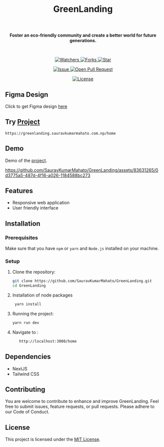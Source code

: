 # <p align="center">GreenLanding</p>

<br/>
<p align="center">
    <strong>Foster an eco-friendly community and create a better world for future generations.</strong>
</p>
<br/>

<p align="center">
    <p align="center">
        <a href="https://github.com/SauravKumarMahato/GreenLanding" target="blank">
            <img src="https://img.shields.io/github/watchers/SauravKumarMahato/GreenLanding?style=for-the-badge&logo=appveyor" alt="Watchers"/>
        </a>
        <a href="https://github.com/SauravKumarMahato/GreenLanding/fork" target="blank">
            <img src="https://img.shields.io/github/forks/SauravKumarMahato/GreenLanding?style=for-the-badge&logo=appveyor" alt="Forks"/>
        </a>
        <a href="https://github.com/SauravKumarMahato/GreenLanding/stargazers" target="blank">
            <img src="https://img.shields.io/github/stars/SauravKumarMahato/GreenLanding?style=for-the-badge&logo=appveyor" alt="Star"/>
        </a>
    </p>
    <p align="center">
        <a href="https://github.com/SauravKumarMahato/GreenLanding/issues" target="blank">
            <img src="https://img.shields.io/github/issues/SauravKumarMahato/GreenLanding.svg?style=for-the-badge&logo=appveyor" alt="Issue"/>
        </a>
        <a href="https://github.com/SauravKumarMahato/GreenLanding/pulls" target="blank">
            <img src="https://img.shields.io/github/issues-pr/SauravKumarMahato/GreenLanding.svg?style=for-the-badge&logo=appveyor" alt="Open Pull Request"/>
        </a>
    </p>
    <p align="center">
        <a href="https://github.com/SusheelThapa/Trendeo/blob/master/LICENSE" target="blank">
            <img src="https://img.shields.io/github/license/SauravKumarMahato/GreenLanding?style=for-the-badge&logo=appveyor" alt="License" />
        </a>
    </p>
</p>

## Figma Design

Click to get Figma design [here](https://www.figma.com/design/Hl0uI7MqdoUpwYXppOc92p/Untitled?node-id=0-1&t=uGb1T9B1DqPJRaMY-1)


## Try [Project](https://greenlanding.sauravkumarmahato.com.np/home)
```
https://greenlanding.sauravkumarmahato.com.np/home
```

## Demo

Demo of the [project](https://github.com/SauravKumarMahato/GreenLanding/assets/83631265/0d3775a5-487d-4f16-a026-1184588bc273).

https://github.com/SauravKumarMahato/GreenLanding/assets/83631265/0d3775a5-487d-4f16-a026-1184588bc273



## Features 
- Responsive web application
- User friendly interface

## Installation

### Prerequisites

Make sure that you have `npm` or `yarn` and `Node.js` installed on your machine.

### Setup

1. Clone the repository:

   ```bash
   git clone https://github.com/SauravKumarMahato/GreenLanding.git
   cd GreenLanding

   ```

2. Installation of node packages

   ```bash
    yarn install
   ```

3. Running the project:

   ```bash
   yarn run dev
   ```

3. Navigate to :

   ```bash
      http://localhost:3000/home
   ```

## Dependencies

- NextJS
- Tailwind CSS


## Contributing

You are welcome to contribute to enhance and improve GreenLanding. Feel free to submit issues, feature requests, or pull requests. Please adhere to our Code of Conduct.

## License

This project is licensed under the [MIT License](/LICENSE).

